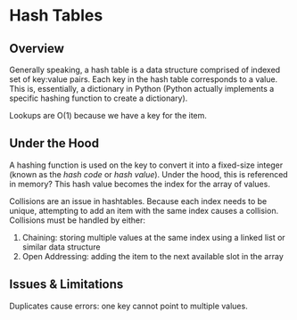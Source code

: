 # Hash Tables
## Overview
Generally speaking, a hash table is a data structure comprised of indexed set of key:value pairs. Each key in the hash table corresponds to a value. This is, essentially, a dictionary in Python (Python actually implements a specific hashing function to create a dictionary).

Lookups are O(1) because we have a key for the item.

## Under the Hood
A hashing function is used on the key to convert it into a fixed-size integer (known as the *hash code* or *hash value*). Under the hood, this is referenced in memory? This hash value becomes the index for the array of values.

Collisions are an issue in hashtables. Because each index needs to be unique, attempting to add an item with the same index causes a collision. Collisions must be handled by either:
1. Chaining: storing multiple values at the same index using a linked list or similar data structure
2. Open Addressing: adding the item to the next available slot in the array

## Issues & Limitations
Duplicates cause errors: one key cannot point to multiple values.